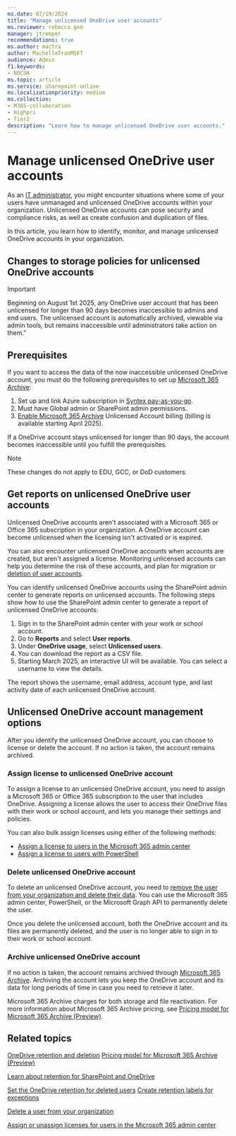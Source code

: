 ```yaml
---
ms.date: 07/19/2024
title: "Manage unlicensed OneDrive user accounts"
ms.reviewer: rebecca.gee
manager: jtremper
recommendations: true
ms.author: mactra
author: MachelleTranMSFT
audience: Admin
f1.keywords:
- NOCSH
ms.topic: article
ms.service: sharepoint-online
ms.localizationpriority: medium
ms.collection:
- M365-collaboration
- Highpri
- Tier2
description: "Learn how to manage unlicensed OneDrive user accounts."
---
```


# Manage unlicensed OneDrive user accounts

As an [IT administrator](/microsoft-365/admin/add-users/about-admin-roles), you might encounter situations where some of your users have unmanaged and unlicensed OneDrive accounts within your organization. Unlicensed OneDrive accounts can pose security and compliance risks, as well as create confusion and duplication of files.

In this article, you learn how to identify, monitor, and manage unlicensed OneDrive accounts in your organization.

## Changes to storage policies for unlicensed OneDrive accounts

> [!IMPORTANT]
> Beginning on August 1st 2025, any OneDrive user account that has been unlicensed for longer than 90 days becomes inaccessible to admins and end users. The unlicensed account is automatically archived, viewable via admin tools, but remains inaccessible until administrators take action on them."

## Prerequisites

If you want to access the data of the now inaccessible unlicensed OneDrive account, you must do the following prerequisites to set up [Microsoft 365 Archive](/microsoft-365/syntex/archive/archive-setup):

1. Set up and link Azure subscription in [Syntex pay-as-you-go](/microsoft-365/syntex/syntex-azure-billing).
2. Must have Global admin or SharePoint admin permissions.
3. [Enable Microsoft 365 Archive](/microsoft-365/syntex/syntex-azure-billing) Unlicensed Account billing (billing is available starting April 2025).

If a OneDrive account stays unlicensed for longer than 90 days, the account becomes inaccessible until you fulfill the prerequisites.

> [!NOTE]
> These changes do not apply to EDU, GCC, or DoD customers.

## Get reports on unlicensed OneDrive user accounts

Unlicensed OneDrive accounts aren't associated with a Microsoft 365 or Office 365 subscription in your organization. A OneDrive account can become unlicensed when the licensing isn't activated or is expired.

You can also encounter unlicensed OneDrive accounts when accounts are created, but aren't assigned a license. Monitoring unlicensed accounts can help you determine the risk of these accounts, and plan for migration or [deletion of user accounts](/microsoft-365/admin/add-users/delete-a-user).

You can identify unlicensed OneDrive accounts using the SharePoint admin center to generate reports on unlicensed accounts. The following steps show how to use the SharePoint admin center to generate a report of unlicensed OneDrive accounts:

1. Sign in to the SharePoint admin center with your work or school account.
2. Go to **Reports** and select **User reports**.
3. Under **OneDrive usage**, select **Unlicensed users**.
4. You can download the report as a CSV file.
5. Starting March 2025, an interactive UI will be available. You can select a username to view the details.

The report shows the username, email address, account type, and last activity date of each unlicensed OneDrive account.

## Unlicensed OneDrive account management options

After you identify the unlicensed OneDrive account, you can choose to license or delete the account. If no action is taken, the account remains archived.

### Assign license to unlicensed OneDrive account

To assign a license to an unlicensed OneDrive account, you need to assign a Microsoft 365 or Office 365 subscription to the user that includes OneDrive. Assigning a license allows the user to access their OneDrive files with their work or school account, and lets you manage their settings and policies.

You can also bulk assign licenses using either of the following methods:

- [Assign a license to users in the Microsoft 365 admin center](/microsoft-365/admin/manage/assign-licenses-to-users)
- [Assign a license to users with PowerShell](/microsoft-365/enterprise/assign-licenses-to-user-accounts-with-microsoft-365-powershell)

### Delete unlicensed OneDrive account

To delete an unlicensed OneDrive account, you need to [remove the user from your organization and delete their data](/microsoft-365/admin/add-users/delete-a-user). You can use the Microsoft 365 admin center, PowerShell, or the Microsoft Graph API to permanently delete the user.  

Once you delete the unlicensed account, both the OneDrive account and its files are permanently deleted, and the user is no longer able to sign in to their work or school account.

### Archive unlicensed OneDrive account

If no action is taken, the account remains archived through [Microsoft 365 Archive](/microsoft-365/syntex/archive/archive-overview). Archiving the account lets you keep the OneDrive account and its data for long periods of time in case you need to retrieve it later.

Microsoft 365 Archive charges for both storage and file reactivation. For more information about Microsoft 365 Archive pricing, see [Pricing model for Microsoft 365 Archive (Preview)](/microsoft-365/syntex/archive/archive-pricing).

## Related topics

[OneDrive retention and deletion](retention-and-deletion.md)
[Pricing model for Microsoft 365 Archive (Preview)](/microsoft-365/archive/archive-pricing)

[Learn about retention for SharePoint and OneDrive](/purview/retention-policies-sharepoint#how-retention-works-with-microsoft-365-archive)

[Set the OneDrive retention for deleted users](set-retention.md)
[Create retention labels for exceptions](/purview/create-retention-labels-data-lifecycle-management)

[Delete a user from your organization](/microsoft-365/admin/add-users/delete-a-user)

[Assign or unassign licenses for users in the Microsoft 365 admin center](/microsoft-365/admin/manage/assign-licenses-to-users)
